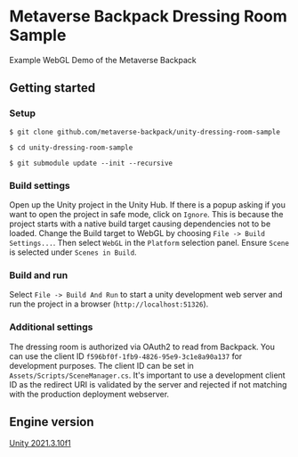 # Metaverse Backpack Dressing Room Sample

Example WebGL Demo of the Metaverse Backpack

## Getting started

### Setup

`$ git clone github.com/metaverse-backpack/unity-dressing-room-sample`

`$ cd unity-dressing-room-sample`

`$ git submodule update --init --recursive`

### Build settings

Open up the Unity project in the Unity Hub. If there is a popup asking if you want to open the project in safe mode, click on `Ignore`. This is because the project starts with a native build target causing dependencies not to be loaded. Change the Build target to WebGL by choosing `File -> Build Settings...`. Then select `WebGL` in the `Platform` selection panel. Ensure `Scene` is selected under `Scenes in Build`.

### Build and run

Select `File -> Build And Run` to start a unity development web server and run the project in a browser (`http://localhost:51326`).

### Additional settings

The dressing room is authorized via OAuth2 to read from Backpack. You can use the client ID `f596bf0f-1fb9-4826-95e9-3c1e8a90a137` for development purposes. The client ID can be set in `Assets/Scripts/SceneManager.cs`. It's important to use a development client ID as the redirect URI is validated by the server and rejected if not matching with the production deployment webserver.

## Engine version

[Unity 2021.3.10f1](https://unity3d.com/unity/whats-new/2021.3.10)
